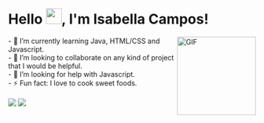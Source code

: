 <h1> Hello <img src="https://github.com/blackcater/blackcater/raw/master/images/Hi.gif" height="32" />, I'm Isabella Campos! </h1> 
<img align="right" alt="GIF" height="160px" src="https://media.giphy.com/media/du3J3cXyzhj75IOgvA/giphy.gif" />
- 🌱 I’m currently learning Java, HTML/CSS and Javascript.
<br>
- 👯 I’m looking to collaborate on any kind of project that I would be helpful.
<br>
- 🤔 I’m looking for help with Javascript.
<br>
- ⚡ Fun fact: I love to cook sweet foods.
<br>
<br>
<div>
  <a href = "mailto: isabellaszcamposs@gmail.com"><img src="https://img.shields.io/badge/-Gmail-%23EA4335?style=for-the-badge&logo=gmail&logoColor=white" target="_blank"></a>
  <a href="https://www.linkedin.com/in/isabellaszcampos/" target="_blank"><img src="https://img.shields.io/badge/-LinkedIn-%230077B5?style=for-the-badge&logo=linkedin&logoColor=white" target="_blank"></a>
</div>
